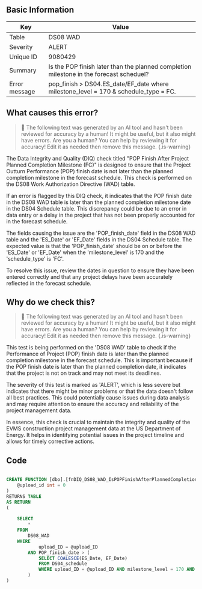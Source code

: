 ## Basic Information
| Key         | Value          |
|-------------|----------------|
| Table       | DS08 WAD |
| Severity    | ALERT |
| Unique ID   | 9080429   |
| Summary     | Is the POP finish later than the planned completion milestone in the forecast scheduel? |
| Error message | pop_finish > DS04.ES_date/EF_date where milestone_level = 170 & schedule_type = FC. |

## What causes this error?

> :robot: The following text was generated by an AI tool and hasn't been reviewed for accuracy by a human! It might be useful, but it also might have errors. Are you a human? You can help by reviewing it for accuracy! Edit it as needed then remove this message.
{.is-warning}

The Data Integrity and Quality (DIQ) check titled "POP Finish After Project Planned Completion Milestone (FC)" is designed to ensure that the Project Outturn Performance (POP) finish date is not later than the planned completion milestone in the forecast schedule. This check is performed on the DS08 Work Authorization Directive (WAD) table.

If an error is flagged by this DIQ check, it indicates that the POP finish date in the DS08 WAD table is later than the planned completion milestone date in the DS04 Schedule table. This discrepancy could be due to an error in data entry or a delay in the project that has not been properly accounted for in the forecast schedule.

The fields causing the issue are the 'POP_finish_date' field in the DS08 WAD table and the 'ES_Date' or 'EF_Date' fields in the DS04 Schedule table. The expected value is that the 'POP_finish_date' should be on or before the 'ES_Date' or 'EF_Date' when the 'milestone_level' is 170 and the 'schedule_type' is 'FC'. 

To resolve this issue, review the dates in question to ensure they have been entered correctly and that any project delays have been accurately reflected in the forecast schedule.
## Why do we check this?

> :robot: The following text was generated by an AI tool and hasn't been reviewed for accuracy by a human! It might be useful, but it also might have errors. Are you a human? You can help by reviewing it for accuracy! Edit it as needed then remove this message.
{.is-warning}

This test is being performed on the 'DS08 WAD' table to check if the Performance of Project (POP) finish date is later than the planned completion milestone in the forecast schedule. This is important because if the POP finish date is later than the planned completion date, it indicates that the project is not on track and may not meet its deadlines. 

The severity of this test is marked as 'ALERT', which is less severe but indicates that there might be minor problems or that the data doesn't follow all best practices. This could potentially cause issues during data analysis and may require attention to ensure the accuracy and reliability of the project management data. 

In essence, this check is crucial to maintain the integrity and quality of the EVMS construction project management data at the US Department of Energy. It helps in identifying potential issues in the project timeline and allows for timely corrective actions.
## Code

```sql

CREATE FUNCTION [dbo].[fnDIQ_DS08_WAD_IsPOPFinishAfterPlannedCompletionFC] (
	@upload_id int = 0
)
RETURNS TABLE
AS RETURN
(
	
	SELECT 
		*
	FROM
		DS08_WAD
	WHERE
			upload_ID = @upload_ID  
		AND POP_finish_date > (
			SELECT COALESCE(ES_Date, EF_Date)
			FROM DS04_schedule
			WHERE upload_ID = @upload_ID AND milestone_level = 170 AND schedule_type = 'FC'
		)
)
```
